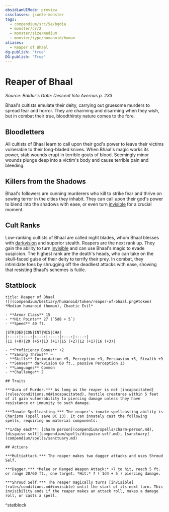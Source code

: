 ```yaml
---
obsidianUIMode: preview
cssclasses: json5e-monster
tags:
  - compendium/src/5e/bgdia
  - monster/cr/2
  - monster/size/medium
  - monster/type/humanoid/human
aliases:
  - Reaper of Bhaal
dg-publish: "true"
DG-publish: "True"
---
```

# Reaper of Bhaal
*Source: Baldur's Gate: Descent Into Avernus p. 233*  

Bhaal's cultists emulate their deity, carrying out gruesome murders to spread fear and horror. They are charming and disarming when they wish, but in combat their true, bloodthirsty nature comes to the fore.

## Bloodletters

All cultists of Bhaal learn to call upon their god's power to leave their victims vulnerable to their long-bladed knives. When Bhaal's magic works its power, stab wounds erupt in terrible gouts of blood. Seemingly minor wounds plunge deep into a victim's body and cause terrible pain and bleeding.

## Killers from the Shadows

Bhaal's followers are cunning murderers who kill to strike fear and thrive on sowing terror in the cities they inhabit. They can call upon their god's power to blend into the shadows with ease, or even turn [invisible](rules/conditions.md#invisible) for a crucial moment.

## Cult Ranks

Low-ranking cultists of Bhaal are called night blades, whom Bhaal blesses with [darkvision](rules/senses.md#darkvision) and superior stealth. Reapers are the next rank up. They gain the ability to turn [invisible](rules/conditions.md#invisible) and can use Bhaal's magic to evade suspicion. The highest rank are the death's heads, who can take on the skull-faced guise of their deity to terrify their prey. In combat, they intimidate foes by shrugging off the deadliest attacks with ease, showing that resisting Bhaal's schemes is futile.

## Statblock

```ad-statblock
title: Reaper of Bhaal
![](compendium/bestiary/humanoid/token/reaper-of-bhaal.png#token)
*Medium humanoid (human), Chaotic Evil*

- **Armor Class** 15 
- **Hit Points** 27 (`5d8 + 5`)
- **Speed** 40 ft.

|STR|DEX|CON|INT|WIS|CHA|
|:---:|:---:|:---:|:---:|:---:|:---:|
|11 (+0)|20 (+5)|13 (+1)|15 (+2)|12 (+1)|16 (+3)|

- **Proficiency Bonus** +2
- **Saving Throws** ⏤
- **Skills** Intimidation +5, Perception +3, Persuasion +5, Stealth +9
- **Senses** darkvision 60 ft., passive Perception 13
- **Languages** Common
- **Challenge** 2

## Traits

***Aura of Murder.*** As long as the reaper is not [incapacitated](rules/conditions.md#incapacitated), hostile creatures within 5 feet of it gain vulnerability to piercing damage unless they have resistance or immunity to such damage.

***Innate Spellcasting.*** The reaper's innate spellcasting ability is Charisma (spell save DC 13). It can innately cast the following spells, requiring no material components:

**1/day each**: [charm person](compendium/spells/charm-person.md), [disguise self](compendium/spells/disguise-self.md), [sanctuary](compendium/spells/sanctuary.md)

## Actions

***Multiattack.*** The reaper makes two dagger attacks and uses Shroud Self.

***Dagger.*** *Melee or Ranged Weapon Attack:* +7 to hit, reach 5 ft. or range 20/60 ft., one target. *Hit:* 7 (`1d4 + 5`) piercing damage.

***Shroud Self.*** The reaper magically turns [invisible](rules/conditions.md#invisible) until the start of its next turn. This invisibility ends if the reaper makes an attack roll, makes a damage roll, or casts a spell.
```
^statblock